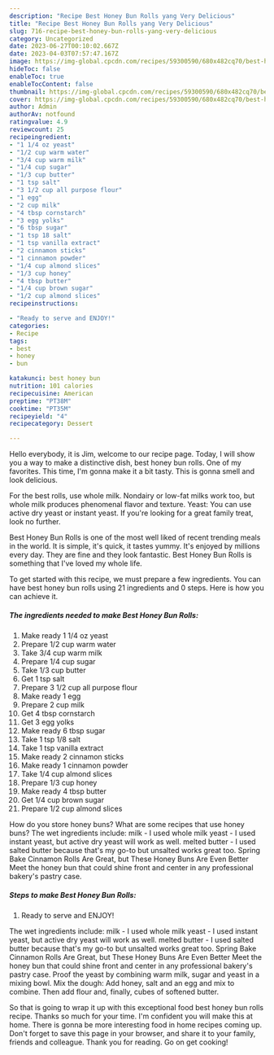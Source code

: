 ```yaml
---
description: "Recipe Best Honey Bun Rolls yang Very Delicious"
title: "Recipe Best Honey Bun Rolls yang Very Delicious"
slug: 716-recipe-best-honey-bun-rolls-yang-very-delicious
category: Uncategorized
date: 2023-06-27T00:10:02.667Z
date: 2023-04-03T07:57:47.167Z
image: https://img-global.cpcdn.com/recipes/59300590/680x482cq70/best-honey-bun-rolls-recipe-main-photo.jpg
hideToc: false
enableToc: true
enableTocContent: false
thumbnail: https://img-global.cpcdn.com/recipes/59300590/680x482cq70/best-honey-bun-rolls-recipe-main-photo.jpg
cover: https://img-global.cpcdn.com/recipes/59300590/680x482cq70/best-honey-bun-rolls-recipe-main-photo.jpg
author: Admin
authorAv: notfound
ratingvalue: 4.9
reviewcount: 25
recipeingredient:
- "1 1/4 oz yeast"
- "1/2 cup warm water"
- "3/4 cup warm milk"
- "1/4 cup sugar"
- "1/3 cup butter"
- "1 tsp salt"
- "3 1/2 cup all purpose flour"
- "1 egg"
- "2 cup milk"
- "4 tbsp cornstarch"
- "3 egg yolks"
- "6 tbsp sugar"
- "1 tsp 18 salt"
- "1 tsp vanilla extract"
- "2 cinnamon sticks"
- "1 cinnamon powder"
- "1/4 cup almond slices"
- "1/3 cup honey"
- "4 tbsp butter"
- "1/4 cup brown sugar"
- "1/2 cup almond slices"
recipeinstructions:

- "Ready to serve and ENJOY!"
categories:
- Recipe
tags:
- best
- honey
- bun

katakunci: best honey bun 
nutrition: 101 calories
recipecuisine: American
preptime: "PT38M"
cooktime: "PT35M"
recipeyield: "4"
recipecategory: Dessert

---
```



Hello everybody, it is Jim, welcome to our recipe page. Today, I will show you a way to make a distinctive dish, best honey bun rolls. One of my favorites. This time, I'm gonna make it a bit tasty. This is gonna smell and look delicious.

For the best rolls, use whole milk. Nondairy or low-fat milks work too, but whole milk produces phenomenal flavor and texture. Yeast: You can use active dry yeast or instant yeast. If you&#39;re looking for a great family treat, look no further.

Best Honey Bun Rolls is one of the most well liked of recent trending meals in the world. It is simple, it's quick, it tastes yummy. It's enjoyed by millions every day. They are fine and they look fantastic. Best Honey Bun Rolls is something that I've loved my whole life.


To get started with this recipe, we must prepare a few ingredients. You can have best honey bun rolls using 21 ingredients and 0 steps. Here is how you can achieve it.

<!--inarticleads1-->

##### The ingredients needed to make Best Honey Bun Rolls:

1. Make ready 1 1/4 oz yeast
1. Prepare 1/2 cup warm water
1. Take 3/4 cup warm milk
1. Prepare 1/4 cup sugar
1. Take 1/3 cup butter
1. Get 1 tsp salt
1. Prepare 3 1/2 cup all purpose flour
1. Make ready 1 egg
1. Prepare 2 cup milk
1. Get 4 tbsp cornstarch
1. Get 3 egg yolks
1. Make ready 6 tbsp sugar
1. Take 1 tsp 1/8 salt
1. Take 1 tsp vanilla extract
1. Make ready 2 cinnamon sticks
1. Make ready 1 cinnamon powder
1. Take 1/4 cup almond slices
1. Prepare 1/3 cup honey
1. Make ready 4 tbsp butter
1. Get 1/4 cup brown sugar
1. Prepare 1/2 cup almond slices


How do you store honey buns? What are some recipes that use honey buns? The wet ingredients include: milk - I used whole milk yeast - I used instant yeast, but active dry yeast will work as well. melted butter - I used salted butter because that&#39;s my go-to but unsalted works great too. Spring Bake Cinnamon Rolls Are Great, but These Honey Buns Are Even Better Meet the honey bun that could shine front and center in any professional bakery&#39;s pastry case. 

<!--inarticleads2-->

##### Steps to make Best Honey Bun Rolls:


1. Ready to serve and ENJOY!

The wet ingredients include: milk - I used whole milk yeast - I used instant yeast, but active dry yeast will work as well. melted butter - I used salted butter because that&#39;s my go-to but unsalted works great too. Spring Bake Cinnamon Rolls Are Great, but These Honey Buns Are Even Better Meet the honey bun that could shine front and center in any professional bakery&#39;s pastry case. Proof the yeast by combining warm milk, sugar and yeast in a mixing bowl. Mix the dough: Add honey, salt and an egg and mix to combine. Then add flour and, finally, cubes of softened butter. 

So that is going to wrap it up with this exceptional food best honey bun rolls recipe. Thanks so much for your time. I'm confident you will make this at home. There is gonna be more interesting food in home recipes coming up. Don't forget to save this page in your browser, and share it to your family, friends and colleague. Thank you for reading. Go on get cooking!
